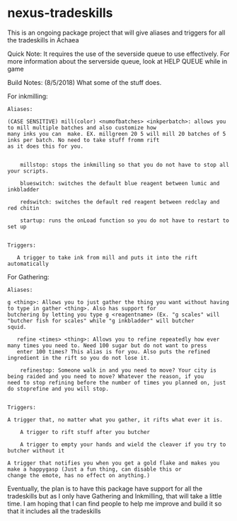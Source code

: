 # nexus-tradeskills
This is an ongoing package project that will give aliases and triggers for all the tradeskills in Achaea

Quick Note: It requires the use of the severside queue to use effectively. For more information about the serverside queue, look at HELP 	QUEUE while in game

Build Notes:
(8/5/2018)
What some of the stuff does.

For inkmilling:
	
	Aliases:
	
	(CASE SENSITIVE) mill(color) <numofbatches> <inkperbatch>: allows you to mill multiple batches and also customize how 
	many inks you can  make. EX. millgreen 20 5 will mill 20 batches of 5 inks per batch. No need to take stuff fromm rift
	as it does this for you.
    	
       
       	millstop: stops the inkmilling so that you do not have to stop all your scripts.
        
        blueswitch: switches the default blue reagent between lumic and inkbladder
        
        redswitch: switches the default red reagent between redclay and red chitin
        
        startup: runs the onLoad function so you do not have to restart to set up
        

   	Triggers:
       
       A trigger to take ink from mill and puts it into the rift automatically
            

For Gathering:
	
	Aliases:
    	
	g <thing>: Allows you to just gather the thing you want without having to type in gather <thing>. Also has support for
	butchering by letting you type g <reagentname> (Ex. "g scales" will "butcher fish for scales" while "g inkbladder" will butcher
	squid.
       
       refine <times> <thing>: Allows you to refine repeatedly how ever many times you need to. Need 100 sugar but do not want to press
       enter 100 times? This alias is for you. Also puts the refined ingredient in the rift so you do not lose it.
        
        refinestop: Someone walk in and you need to move? Your city is being raided and you need to move? Whatever the reason, if you
	need to stop refining before the number of times you planned on, just do stoprefine and you will stop.


   	Triggers:
     	
	A trigger that, no matter what you gather, it rifts what ever it is.
	
        A trigger to rift stuff after you butcher
	
        A trigger to empty your hands and wield the cleaver if you try to butcher without it
        
	A trigger that notifies you when you get a gold flake and makes you make a happygasp (Just a fun thing, can disable this or
	change the emote, has no effect on anything.)
        


Eventually, the plan is to have this package have support for all the tradeskills but as I only have Gathering and Inkmilling, that will take a little time. I am hoping that I can find people to help me improve and build it so that it includes all the tradeskills

